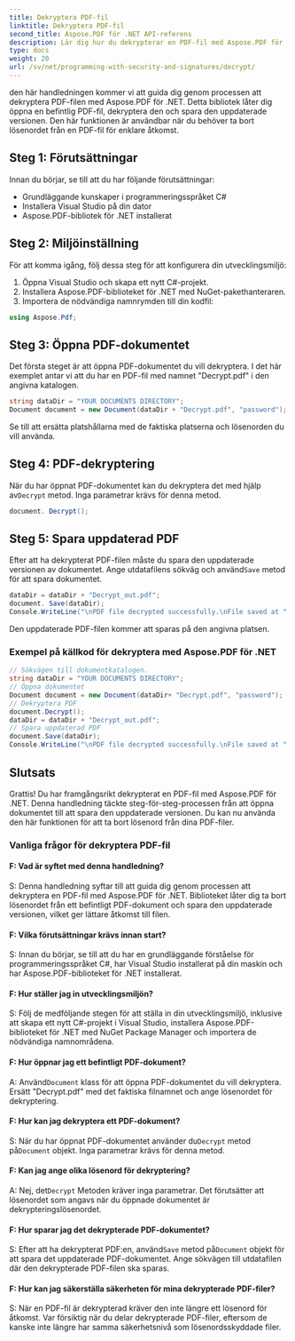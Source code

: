 ```yaml
---
title: Dekryptera PDF-fil
linktitle: Dekryptera PDF-fil
second_title: Aspose.PDF för .NET API-referens
description: Lär dig hur du dekrypterar en PDF-fil med Aspose.PDF för .NET.
type: docs
weight: 20
url: /sv/net/programming-with-security-and-signatures/decrypt/
---
```

den här handledningen kommer vi att guida dig genom processen att dekryptera PDF-filen med Aspose.PDF för .NET. Detta bibliotek låter dig öppna en befintlig PDF-fil, dekryptera den och spara den uppdaterade versionen. Den här funktionen är användbar när du behöver ta bort lösenordet från en PDF-fil för enklare åtkomst.

## Steg 1: Förutsättningar

Innan du börjar, se till att du har följande förutsättningar:

- Grundläggande kunskaper i programmeringsspråket C#
- Installera Visual Studio på din dator
- Aspose.PDF-bibliotek för .NET installerat

## Steg 2: Miljöinställning

För att komma igång, följ dessa steg för att konfigurera din utvecklingsmiljö:

1. Öppna Visual Studio och skapa ett nytt C#-projekt.
2. Installera Aspose.PDF-biblioteket för .NET med NuGet-pakethanteraren.
3. Importera de nödvändiga namnrymden till din kodfil:

```csharp
using Aspose.Pdf;
```

## Steg 3: Öppna PDF-dokumentet

Det första steget är att öppna PDF-dokumentet du vill dekryptera. I det här exemplet antar vi att du har en PDF-fil med namnet "Decrypt.pdf" i den angivna katalogen.

```csharp
string dataDir = "YOUR DOCUMENTS DIRECTORY";
Document document = new Document(dataDir + "Decrypt.pdf", "password");
```

Se till att ersätta platshållarna med de faktiska platserna och lösenorden du vill använda.

## Steg 4: PDF-dekryptering

 När du har öppnat PDF-dokumentet kan du dekryptera det med hjälp av`Decrypt` metod. Inga parametrar krävs för denna metod.

```csharp
document. Decrypt();
```

## Steg 5: Spara uppdaterad PDF

 Efter att ha dekrypterat PDF-filen måste du spara den uppdaterade versionen av dokumentet. Ange utdatafilens sökväg och använd`Save` metod för att spara dokumentet.

```csharp
dataDir = dataDir + "Decrypt_out.pdf";
document. Save(dataDir);
Console.WriteLine("\nPDF file decrypted successfully.\nFile saved at " + dataDir);
```

Den uppdaterade PDF-filen kommer att sparas på den angivna platsen.

### Exempel på källkod för dekryptera med Aspose.PDF för .NET 

```csharp
// Sökvägen till dokumentkatalogen.
string dataDir = "YOUR DOCUMENTS DIRECTORY";
// Öppna dokumentet
Document document = new Document(dataDir+ "Decrypt.pdf", "password");
// Dekryptera PDF
document.Decrypt();
dataDir = dataDir + "Decrypt_out.pdf";
// Spara uppdaterad PDF
document.Save(dataDir);
Console.WriteLine("\nPDF file decrypted successfully.\nFile saved at " + dataDir);
```

## Slutsats

Grattis! Du har framgångsrikt dekrypterat en PDF-fil med Aspose.PDF för .NET. Denna handledning täckte steg-för-steg-processen från att öppna dokumentet till att spara den uppdaterade versionen. Du kan nu använda den här funktionen för att ta bort lösenord från dina PDF-filer.

### Vanliga frågor för dekryptera PDF-fil

#### F: Vad är syftet med denna handledning?

S: Denna handledning syftar till att guida dig genom processen att dekryptera en PDF-fil med Aspose.PDF för .NET. Biblioteket låter dig ta bort lösenordet från ett befintligt PDF-dokument och spara den uppdaterade versionen, vilket ger lättare åtkomst till filen.

#### F: Vilka förutsättningar krävs innan start?

S: Innan du börjar, se till att du har en grundläggande förståelse för programmeringsspråket C#, har Visual Studio installerat på din maskin och har Aspose.PDF-biblioteket för .NET installerat.

#### F: Hur ställer jag in utvecklingsmiljön?

S: Följ de medföljande stegen för att ställa in din utvecklingsmiljö, inklusive att skapa ett nytt C#-projekt i Visual Studio, installera Aspose.PDF-biblioteket för .NET med NuGet Package Manager och importera de nödvändiga namnområdena.

#### F: Hur öppnar jag ett befintligt PDF-dokument?

 A: Använd`Document` klass för att öppna PDF-dokumentet du vill dekryptera. Ersätt "Decrypt.pdf" med det faktiska filnamnet och ange lösenordet för dekryptering.

#### F: Hur kan jag dekryptera ett PDF-dokument?

 S: När du har öppnat PDF-dokumentet använder du`Decrypt` metod på`Document` objekt. Inga parametrar krävs för denna metod.

#### F: Kan jag ange olika lösenord för dekryptering?

 A: Nej, det`Decrypt` Metoden kräver inga parametrar. Det förutsätter att lösenordet som angavs när du öppnade dokumentet är dekrypteringslösenordet.

#### F: Hur sparar jag det dekrypterade PDF-dokumentet?

 S: Efter att ha dekrypterat PDF:en, använd`Save` metod på`Document` objekt för att spara det uppdaterade PDF-dokumentet. Ange sökvägen till utdatafilen där den dekrypterade PDF-filen ska sparas.

#### F: Hur kan jag säkerställa säkerheten för mina dekrypterade PDF-filer?

S: När en PDF-fil är dekrypterad kräver den inte längre ett lösenord för åtkomst. Var försiktig när du delar dekrypterade PDF-filer, eftersom de kanske inte längre har samma säkerhetsnivå som lösenordsskyddade filer.